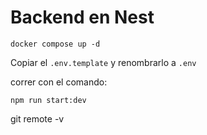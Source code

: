 
# Backend en Nest

```
docker compose up -d
```

Copiar el ```.env.template``` y renombrarlo a ```.env```


correr con el comando:

```npm run start:dev```

<!-- para consultar con que repositorio de Git esta asociado este proyecto de Nest -->
git remote -v


